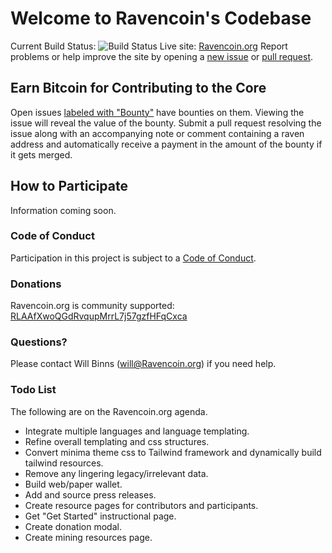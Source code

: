# Welcome to Ravencoin's Codebase
Current Build Status: ![Build Status](https://travis-ci.org/RavenProject/Ravencoin.svg?branch=master)
Live site: [Ravencoin.org](https://ravencoin.org)
Report problems or help improve the site by opening a [new issue](https://github.com/RavenProject/Ravencoin.org/issues/new) or [pull request](https://github.com/RavenProject/Ravencoin.org/compare).

## Earn Bitcoin for Contributing to the Core
Open issues [labeled with "Bounty"](https://github.com/RavenProject/Ravencoin/labels/Bounty)
have bounties on them. Viewing the issue will reveal the value of the bounty.
Submit a pull request resolving the issue along with an accompanying note or
comment containing a raven address and automatically receive a payment in the
amount of the bounty if it gets merged.

## How to Participate
Information coming soon.

### Code of Conduct
Participation in this project is subject to a [Code of Conduct](https://github.com/RavenProject/Ravencoin.org/blob/master/CODE_OF_CONDUCT.md).

### Donations
Ravencoin.org is community supported: [RLAAfXwoQGdRvqupMrrL7j57gzfHFqCxca](raven:RLAAfXwoQGdRvqupMrrL7j57gzfHFqCxca)

### Questions?
Please contact Will Binns ([will@Ravencoin.org](mailto:will@ravencoin.org)) if you need help.

### Todo List
The following are on the Ravencoin.org agenda.
+ Integrate multiple languages and language templating.
+ Refine overall templating and css structures.
+ Convert minima theme css to Tailwind framework and dynamically build tailwind resources.
+ Remove any lingering legacy/irrelevant data.
+ Build web/paper wallet.
+ Add and source press releases.
+ Create resource pages for contributors and participants.
+ Get "Get Started" instructional page.
+ Create donation modal.
+ Create mining resources page.
